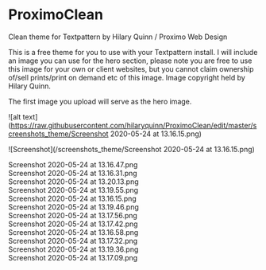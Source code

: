# ProximoClean
Clean theme for Textpattern by Hilary Quinn / Proximo Web Design

This is a free theme for you to use with your Textpattern install.
I will include an image you can use for the hero section, please note you are free to use this image for your own or client websites, but you cannot claim ownership of/sell prints/print on demand etc of this image. Image copyright held by Hilary Quinn.

The first image you upload will serve as the hero image.

![alt text](https://raw.githubusercontent.com/hilaryquinn/ProximoClean/edit/master/screenshots_theme/Screenshot 2020-05-24 at 13.16.15.png)

![Screenshot](/screenshots_theme/Screenshot 2020-05-24 at 13.16.15.png)

Screenshot 2020-05-24 at 13.16.47.png 	
Screenshot 2020-05-24 at 13.16.31.png 	
Screenshot 2020-05-24 at 13.20.13.png 	
Screenshot 2020-05-24 at 13.19.55.png 	
Screenshot 2020-05-24 at 13.16.15.png 	
Screenshot 2020-05-24 at 13.19.46.png 	
Screenshot 2020-05-24 at 13.17.56.png 	
Screenshot 2020-05-24 at 13.17.42.png 	
Screenshot 2020-05-24 at 13.16.58.png 	
Screenshot 2020-05-24 at 13.17.32.png 	
Screenshot 2020-05-24 at 13.19.36.png 	
Screenshot 2020-05-24 at 13.17.09.png
